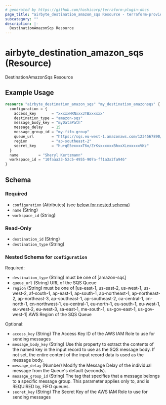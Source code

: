 ```yaml
---
# generated by https://github.com/hashicorp/terraform-plugin-docs
page_title: "airbyte_destination_amazon_sqs Resource - terraform-provider-airbyte"
subcategory: ""
description: |-
  DestinationAmazonSqs Resource
---
```


# airbyte_destination_amazon_sqs (Resource)

DestinationAmazonSqs Resource

## Example Usage

```terraform
resource "airbyte_destination_amazon_sqs" "my_destination_amazonsqs" {
  configuration = {
    access_key       = "xxxxxHRNxxx3TBxxxxxx"
    destination_type = "amazon-sqs"
    message_body_key = "myDataPath"
    message_delay    = 15
    message_group_id = "my-fifo-group"
    queue_url        = "https://sqs.eu-west-1.amazonaws.com/1234567890/my-example-queue"
    region           = "ap-southeast-2"
    secret_key       = "hu+qE5exxxxT6o/ZrKsxxxxxxBhxxXLexxxxxVKz"
  }
  name         = "Sheryl Kertzmann"
  workspace_id = "10faaa23-52c5-4955-907a-ff1a3a2fa946"
}
```

<!-- schema generated by tfplugindocs -->
## Schema

### Required

- `configuration` (Attributes) (see [below for nested schema](#nestedatt--configuration))
- `name` (String)
- `workspace_id` (String)

### Read-Only

- `destination_id` (String)
- `destination_type` (String)

<a id="nestedatt--configuration"></a>
### Nested Schema for `configuration`

Required:

- `destination_type` (String) must be one of [amazon-sqs]
- `queue_url` (String) URL of the SQS Queue
- `region` (String) must be one of [us-east-1, us-east-2, us-west-1, us-west-2, af-south-1, ap-east-1, ap-south-1, ap-northeast-1, ap-northeast-2, ap-northeast-3, ap-southeast-1, ap-southeast-2, ca-central-1, cn-north-1, cn-northwest-1, eu-central-1, eu-north-1, eu-south-1, eu-west-1, eu-west-2, eu-west-3, sa-east-1, me-south-1, us-gov-east-1, us-gov-west-1]
AWS Region of the SQS Queue

Optional:

- `access_key` (String) The Access Key ID of the AWS IAM Role to use for sending  messages
- `message_body_key` (String) Use this property to extract the contents of the named key in the input record to use as the SQS message body. If not set, the entire content of the input record data is used as the message body.
- `message_delay` (Number) Modify the Message Delay of the individual message from the Queue's default (seconds).
- `message_group_id` (String) The tag that specifies that a message belongs to a specific message group. This parameter applies only to, and is REQUIRED by, FIFO queues.
- `secret_key` (String) The Secret Key of the AWS IAM Role to use for sending messages


